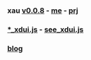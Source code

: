 ### xau [v0.0.8](https://github.com/littleflute/xau/edit/master/README.md) - [me](https://littleflute.github.io/xau/) - [prj](https://github.com/littleflute/xau)
### [*_xdui.js](https://github.com/littleflute/xau/edit/master/xdui.js) - [see_xdui.js](https://littleflute.github.io/xau/xdui.js)
### [blog](https://littleflute.github.io/blog)


 <script src="xdui.js"></script>
 
